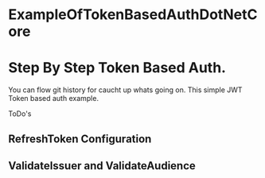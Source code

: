 # ExampleOfTokenBasedAuthDotNetCore
# Step By Step Token Based Auth. 
You can flow git history for caucht up whats going on.
This simple JWT Token based auth example.

ToDo's
  ## RefreshToken Configuration 
  ## ValidateIssuer and ValidateAudience
  
